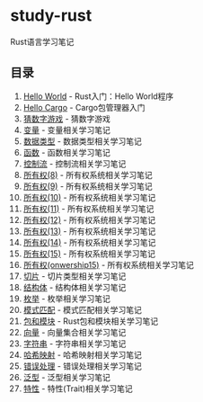 # study-rust

Rust语言学习笔记

## 目录

1. [Hello World](01_hello_world/01_hello_world.md) - Rust入门：Hello World程序
2. [Hello Cargo](02_hello_cargo/02_hello_cargo.md) - Cargo包管理器入门
3. [猜数字游戏](03_guessing_game/03_guessing_game.md) - 猜数字游戏
4. [变量](04_variables/04_variables.md) - 变量相关学习笔记
5. [数据类型](05_type/05_type.md) - 数据类型相关学习笔记
6. [函数](06_functions/06_functions.md) - 函数相关学习笔记
7. [控制流](07_control_flow/07_control_flow.md) - 控制流相关学习笔记
8. [所有权(8)](08_ownership/08_ownership.md) - 所有权系统相关学习笔记
9. [所有权(9)](09_ownership/09_ownership.md) - 所有权系统相关学习笔记
10. [所有权(10)](10_ownership/10_ownership.md) - 所有权系统相关学习笔记
11. [所有权(11)](11_ownership/11_ownership.md) - 所有权系统相关学习笔记
12. [所有权(12)](12_ownership/12_ownership.md) - 所有权系统相关学习笔记
13. [所有权(13)](13_ownership/13_ownership.md) - 所有权系统相关学习笔记
14. [所有权(14)](14_ownership/14_ownership.md) - 所有权系统相关学习笔记
15. [所有权(15)](15_ownership/15_ownership.md) - 所有权系统相关学习笔记
16. [所有权(onwership15)](15b_onwership/15b_onwership.md) - 所有权系统相关学习笔记
17. [切片](16_slice/16_slice.md) - 切片类型相关学习笔记
18. [结构体](17_struct/17_struct.md) - 结构体相关学习笔记
19. [枚举](18_enun/18_enun.md) - 枚举相关学习笔记
20. [模式匹配](19_match/19_match.md) - 模式匹配相关学习笔记
21. [包和模块](20_crate/20_crate.md) - Rust包和模块相关学习笔记
22. [向量](21_vector/21_vector.md) - 向量集合相关学习笔记
23. [字符串](22_string/22_string.md) - 字符串相关学习笔记
24. [哈希映射](23_hashMap/23_hashMap.md) - 哈希映射相关学习笔记
25. [错误处理](24_error/24_error.md) - 错误处理相关学习笔记
26. [泛型](25_generic/25_generic.md) - 泛型相关学习笔记
27. [特性](26_trait/26_trait.md) - 特性(Trait)相关学习笔记